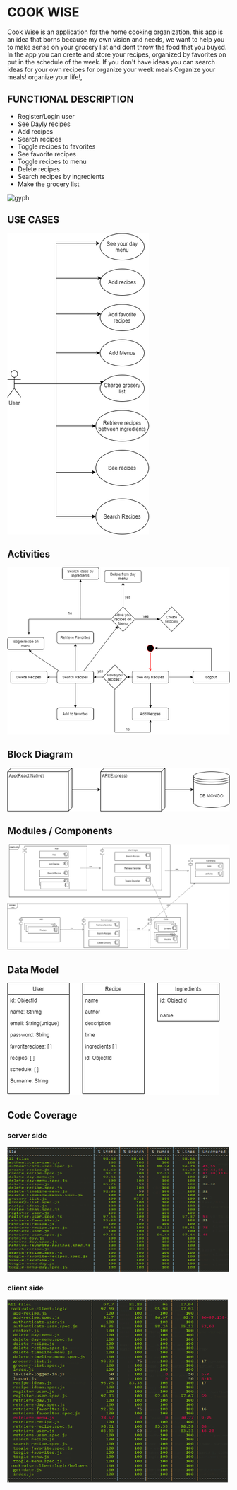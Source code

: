  # COOK WISE

 Cook Wise is an application for the home cooking organization, this app is an idea that borns because my own vision and needs, we want to help you to make sense on your grocery list and dont throw the food that you buyed. In the app you can create and store your recipes, organized by favorites on put in the schedule of the week. If you don't have ideas you can search ideas for your own recipes for organize your week meals.Organize your meals! organize your life!, 


## FUNCTIONAL DESCRIPTION

* Register/Login user
* See Dayly recipes
* Add recipes
* Search recipes 
* Toggle recipes to favorites
* See favorite recipes
* Toggle recipes to menu
* Delete recipes
* Search recipes by ingredients
* Make the grocery list


 ![gyph](https://media.giphy.com/media/e43MD18f4wdZC/giphy.gif) 

 ## USE CASES

 ![diagram](./images/cook-wise-use-cases.png)

 ## Activities

 ![diagram](./images/flow-chart.png)

 ## Block Diagram

 ![diagram](./images/block-diagram.png)

 ## Modules / Components

 ![diagram](./images/modules.png)

 ## Data Model

 ![diagram](./images/data-model.png)

 ## Code Coverage

 ### server side

 ![image](./images/server-side.png)

 ### client side

 ![image](./images/client-side.png)

 
